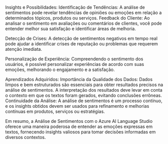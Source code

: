 Insights e Possibilidades:
Identificação de Tendências: A análise de sentimentos pode revelar tendências de opiniões ou emoções em relação a determinados tópicos, produtos ou serviços.
Feedback do Cliente: Ao analisar o sentimento em avaliações ou comentários de clientes, você pode entender melhor sua satisfação e identificar áreas de melhoria.

Detecção de Crises: A detecção de sentimentos negativos em tempo real pode ajudar a identificar crises de reputação ou problemas que requerem atenção imediata.

Personalização de Experiência: Compreendendo o sentimento dos usuários, é possível personalizar experiências de acordo com suas emoções, melhorando o engajamento e a satisfação.

Aprendizados Adquiridos:
Importância da Qualidade dos Dados: Dados limpos e bem estruturados são essenciais para obter resultados precisos na análise de sentimentos. A interpretação dos resultados deve levar em conta o contexto em que os textos foram gerados, evitando conclusões errôneas.
Continuidade da Análise: A análise de sentimentos é um processo contínuo, e os insights obtidos devem ser usados para refinamento e melhorias contínuas em produtos, serviços ou estratégias.

Em resumo, a Análise de Sentimentos com o Azure AI Language Studio oferece uma maneira poderosa de entender as emoções expressas em textos, fornecendo insights valiosos para tomar decisões informadas em diversos contextos.

